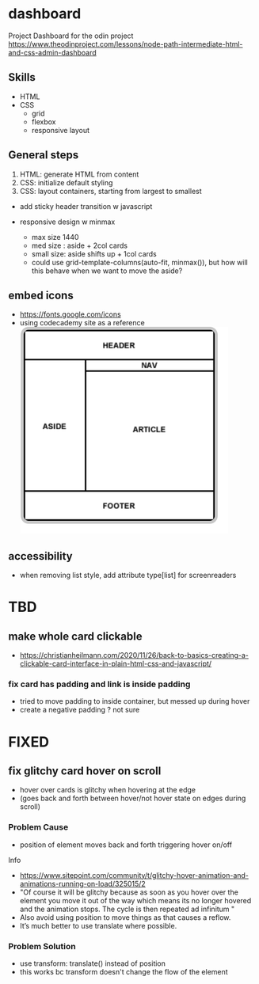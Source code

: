 # dashboard
Project Dashboard for the odin project
https://www.theodinproject.com/lessons/node-path-intermediate-html-and-css-admin-dashboard

## 

## Skills
- HTML
- CSS
    - grid
    - flexbox
    - responsive layout


## General steps
1. HTML: generate HTML from content
2. CSS: initialize default styling 
3. CSS: layout containers, starting from largest to smallest

- add sticky header transition w javascript
- responsive design w minmax
    - max size 1440
    - med size : aside + 2col cards
    - small size: aside shifts up + 1col cards

    * could use grid-template-columns(auto-fit, minmax()),
    but how will this behave when we want to move the aside?
    


## embed icons 
- https://fonts.google.com/icons
- using codecademy site as a reference 
![Alt text](image.png)


## accessibility
- when removing list style, add attribute type[list] for screenreaders



# TBD

## make whole card clickable
- https://christianheilmann.com/2020/11/26/back-to-basics-creating-a-clickable-card-interface-in-plain-html-css-and-javascript/
### fix card has padding and link is inside padding
- tried to move padding to inside container, but messed up during hover
- create a negative padding ? not sure


# FIXED


## fix glitchy card hover on scroll
- hover over cards is glitchy when hovering at the edge
- (goes back and forth between hover/not hover state on edges during scroll)

### Problem Cause 
- position of element moves back and forth triggering hover on/off

Info
- https://www.sitepoint.com/community/t/glitchy-hover-animation-and-animations-running-on-load/325015/2 
- "Of course it will be glitchy because as soon as you hover over the element you move it out of the way which means its no longer hovered and the animation stops. The cycle is then repeated ad infinitum "
-  Also avoid using position to move things as that causes a reflow. 
- It’s much better to use translate where possible.

### Problem Solution
- use transform: translate() instead of position
- this works bc transform doesn't change the flow of the element



